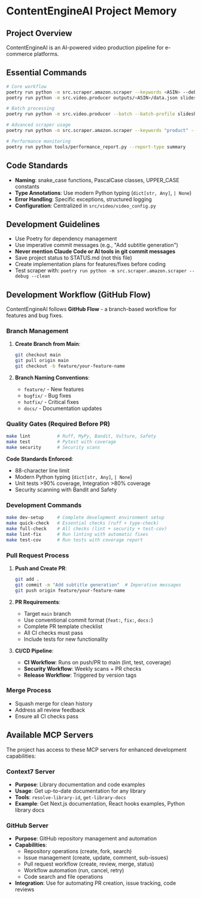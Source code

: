 # ContentEngineAI Project Memory

## Project Overview

ContentEngineAI is an AI-powered video production pipeline for e-commerce platforms.

## Essential Commands

```bash
# Core workflow
poetry run python -m src.scraper.amazon.scraper --keywords <ASIN> --debug --clean
poetry run python -m src.video.producer outputs/<ASIN>/data.json slideshow_images1 --debug

# Batch processing
poetry run python -m src.video.producer --batch --batch-profile slideshow_images1 --debug

# Advanced scraper usage
poetry run python -m src.scraper.amazon.scraper --keywords "product" --min-price 15 --max-price 100 --min-rating 4 --debug --clean

# Performance monitoring
poetry run python tools/performance_report.py --report-type summary
```

## Code Standards

- **Naming**: snake_case functions, PascalCase classes, UPPER_CASE constants
- **Type Annotations**: Use modern Python typing (`dict[str, Any]`, `| None`)
- **Error Handling**: Specific exceptions, structured logging
- **Configuration**: Centralized in `src/video/video_config.py`

## Development Guidelines

- Use Poetry for dependency management
- Use imperative commit messages (e.g., "Add subtitle generation")
- **Never mention Claude Code or AI tools in git commit messages**
- Save project status to STATUS.md (not this file)
- Create implementation plans for features/fixes before coding
- Test scraper with: `poetry run python -m src.scraper.amazon.scraper --debug --clean`

## Development Workflow (GitHub Flow)

ContentEngineAI follows **GitHub Flow** - a branch-based workflow for features and bug fixes.

### Branch Management

1. **Create Branch from Main**:
   ```bash
   git checkout main
   git pull origin main
   git checkout -b feature/your-feature-name
   ```

2. **Branch Naming Conventions**:
   - `feature/` - New features
   - `bugfix/` - Bug fixes
   - `hotfix/` - Critical fixes
   - `docs/` - Documentation updates

### Quality Gates (Required Before PR)

```bash
make lint          # Ruff, MyPy, Bandit, Vulture, Safety
make test          # Pytest with coverage
make security      # Security scans
```

**Code Standards Enforced**:
- 88-character line limit
- Modern Python typing (`dict[str, Any]`, `| None`)
- Unit tests >90% coverage, Integration >80% coverage
- Security scanning with Bandit and Safety

### Development Commands

```bash
make dev-setup     # Complete development environment setup
make quick-check   # Essential checks (ruff + type-check)
make full-check    # All checks (lint + security + test-cov)
make lint-fix      # Run linting with automatic fixes
make test-cov      # Run tests with coverage report
```

### Pull Request Process

1. **Push and Create PR**:
   ```bash
   git add .
   git commit -m "Add subtitle generation"  # Imperative messages
   git push origin feature/your-feature-name
   ```

2. **PR Requirements**:
   - Target `main` branch
   - Use conventional commit format (`feat:`, `fix:`, `docs:`)
   - Complete PR template checklist
   - All CI checks must pass
   - Include tests for new functionality

3. **CI/CD Pipeline**:
   - **CI Workflow**: Runs on push/PR to main (lint, test, coverage)
   - **Security Workflow**: Weekly scans + PR checks
   - **Release Workflow**: Triggered by version tags

### Merge Process

- Squash merge for clean history
- Address all review feedback
- Ensure all CI checks pass

## Available MCP Servers

The project has access to these MCP servers for enhanced development capabilities:

### Context7 Server
- **Purpose**: Library documentation and code examples
- **Usage**: Get up-to-date documentation for any library
- **Tools**: `resolve-library-id`, `get-library-docs`
- **Example**: Get Next.js documentation, React hooks examples, Python library docs

### GitHub Server
- **Purpose**: GitHub repository management and automation
- **Capabilities**:
  - Repository operations (create, fork, search)
  - Issue management (create, update, comment, sub-issues)
  - Pull request workflow (create, review, merge, status)
  - Workflow automation (run, cancel, retry)
  - Code search and file operations
- **Integration**: Use for automating PR creation, issue tracking, code reviews
